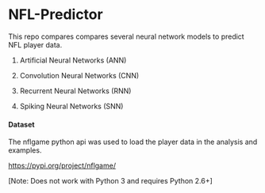 # NFL-Predictor

This repo compares compares several neural network models to predict NFL player data.

1) Artificial Neural Networks (ANN)

2) Convolution Neural Networks (CNN)

3) Recurrent Neural Networks (RNN)

4) Spiking Neural Networks (SNN)


<h4>Dataset</h4>
The nflgame python api was used to load the player data in the analysis and examples.

https://pypi.org/project/nflgame/

[Note: Does not work with Python 3 and requires Python 2.6+]
